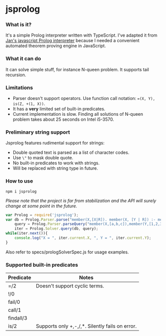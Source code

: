 ﻿# jsprolog

### What is it?

It's a simple Prolog interpreter written with TypeScript. 
I've adapted it from [Jan's javascript Prolog interpreter](http://ioctl.org/logic/prolog-latest) because I needed a convenient automated theorem proving engine in JavaScript.

### What it can do
It can solve simple stuff, for instance N-queen problem. It supports tail recursion.

### Limitations
- Parser doesn't support operators. Use function call notation: `=(X, Y), is(Z, +(1, X))`.
- It has a **very** limited set of built-in predicates.
- Current implementation is slow. Finding all solutions of N-queen problem takes about 25 seconds on Intel i5-3570.

### Preliminary string support 
Jsprolog features rudimental support for strings:

- Double quoted text is parsed as a list of character codes.
- Use `\"` to mask double quote. 
- No built-in predicates to work with strings.
- Will be replaced with string type in future.

### How to use 
```
npm i jsprolog
```

*Please note that the project is far from stabilization and the API will surely change at some point in the future.*

```javascript
var Prolog = require('jsprolog');
var db = Prolog.Parser.parse("member(X,[X|R]). member(X, [Y | R]) :- member(X, R)."),
    query = Prolog.Parser.parseQuery("member(X,[a,b,c]),member(Y,[1,2,3])."),    
    iter = Prolog.Solver.query(db, query);
while(iter.next()){
    console.log("X = ", iter.current.X, ", Y = ", iter.current.Y);
}
```

Also refer to specs/prologSolverSpec.js for usage examples.

### Supported built-in predicates

Predicate | Notes
----------| -------------------------------------------------
=/2       | Doesn't support cyclic terms.
!/0       | 
fail/0    | 
call/1    | 
findall/3 | 
is/2      | Supports only +,-,/,*. Silently fails on error.